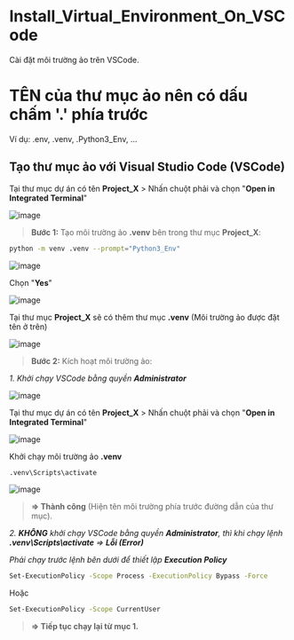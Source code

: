 # Install_Virtual_Environment_On_VSCode
Cài đặt môi trường ảo trên VSCode.

# TÊN của thư mục ảo nên có dấu chấm '.' phía trước
Ví dụ: .env, .venv, .Python3_Env, ...

## Tạo thư mục ảo với Visual Studio Code (VSCode)
Tại thư mục dự án có tên **Project_X** > Nhấn chuột phải và chọn "**Open in Integrated Terminal**"

![image](https://github.com/user-attachments/assets/79cc8b73-6edb-45c6-bc24-ff64df4b6b16)

> **Bước 1:** Tạo môi trường ảo **.venv** bên trong thư mục **Project_X**:
```bash
python -m venv .venv --prompt="Python3_Env"
```

![image](https://github.com/user-attachments/assets/bc98525a-4941-4878-9638-0fcbb15be13d)

Chọn "**Yes**"

![image](https://github.com/user-attachments/assets/b2ba48a2-8450-4562-be6f-a777ba6b03fc)

Tại thư mục **Project_X** sẽ có thêm thư mục **.venv** (Môi trường ảo được đặt tên ở trên)

![image](https://github.com/user-attachments/assets/a8416fd0-894d-49b9-a42c-01183a6573c6)

> **Bước 2:** Kích hoạt môi trường ảo:

_1. Khởi chạy VSCode bằng quyền **Administrator**_

![image](https://github.com/user-attachments/assets/e75f643f-0128-4c57-b1d7-8f8f134eb328)

Tại thư mục dự án có tên **Project_X** > Nhấn chuột phải và chọn "**Open in Integrated Terminal**"

![image](https://github.com/user-attachments/assets/79cc8b73-6edb-45c6-bc24-ff64df4b6b16)

Khởi chạy môi trường ảo **.venv**
```bash
.venv\Scripts\activate
```

![image](https://github.com/user-attachments/assets/522d06ac-5bf4-4e65-b750-b19e8c8ad979)

> **=> Thành công** (Hiện tên môi trường phía trước đường dẫn của thư mục).

_2. **KHÔNG** khởi chạy VSCode bằng quyền **Administrator**, thì khi chạy lệnh **.venv\Scripts\activate** => **Lỗi (Error)**_

_Phải chạy trước lệnh bên dưới để thiết lập **Execution Policy**_
```bash
Set-ExecutionPolicy -Scope Process -ExecutionPolicy Bypass -Force
```
Hoặc
```bash
Set-ExecutionPolicy -Scope CurrentUser
```
> **=> Tiếp tục chạy lại từ mục 1.**
